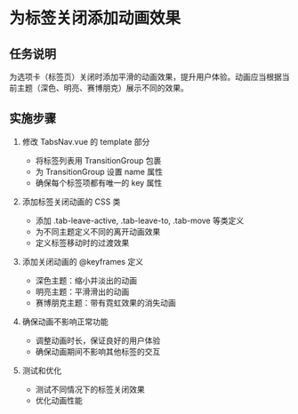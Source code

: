 # 为标签关闭添加动画效果

## 任务说明
为选项卡（标签页）关闭时添加平滑的动画效果，提升用户体验。动画应当根据当前主题（深色、明亮、赛博朋克）展示不同的效果。

## 实施步骤

1. 修改 TabsNav.vue 的 template 部分
   - 将标签列表用 TransitionGroup 包裹
   - 为 TransitionGroup 设置 name 属性
   - 确保每个标签项都有唯一的 key 属性

2. 添加标签关闭动画的 CSS 类
   - 添加 .tab-leave-active, .tab-leave-to, .tab-move 等类定义
   - 为不同主题定义不同的离开动画效果
   - 定义标签移动时的过渡效果

3. 添加关闭动画的 @keyframes 定义
   - 深色主题：缩小并淡出的动画
   - 明亮主题：平滑滑出的动画
   - 赛博朋克主题：带有霓虹效果的消失动画

4. 确保动画不影响正常功能
   - 调整动画时长，保证良好的用户体验
   - 确保动画期间不影响其他标签的交互

5. 测试和优化
   - 测试不同情况下的标签关闭效果
   - 优化动画性能